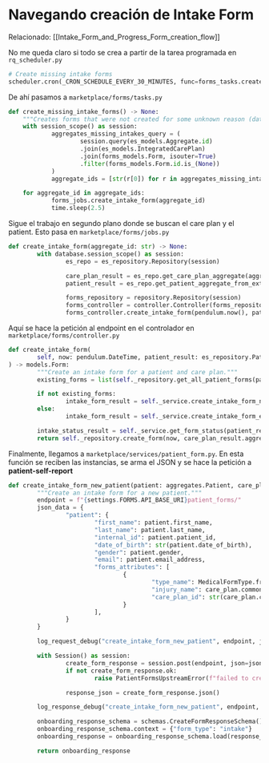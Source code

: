 # Navegando creación de Intake Form

Relacionado: [[Intake_Form_and_Progress_Form_creation_flow]]

No me queda claro si todo se crea a partir de la tarea programada en `rq_scheduler.py`
```python
# Create missing intake forms
scheduler.cron(_CRON_SCHEDULE_EVERY_30_MINUTES, func=forms_tasks.create_missing_intake_forms, use_local_timezone=True)
```

De ahí pasamos a `marketplace/forms/tasks.py`
```python
def create_missing_intake_forms() -> None:
	"""Creates forms that were not created for some unknown reason (data corruption)."""
	with session_scope() as session:
			aggregates_missing_intakes_query = (
					session.query(es_models.Aggregate.id)
					.join(es_models.IntegratedCarePlan)
					.join(forms_models.Form, isouter=True)
					.filter(forms_models.Form.id.is_(None))
			)
			aggregate_ids = [str(r[0]) for r in aggregates_missing_intakes_query]

	for aggregate_id in aggregate_ids:
			forms_jobs.create_intake_form(aggregate_id)
			time.sleep(2.5)
```

Sigue el trabajo en segundo plano donde se buscan el care plan y el patient. Esto pasa en `marketplace/forms/jobs.py`
```python
def create_intake_form(aggregate_id: str) -> None:
		with database.session_scope() as session:
				es_repo = es_repository.Repository(session)

				care_plan_result = es_repo.get_care_plan_aggregate(aggregate_id)
				patient_result = es_repo.get_patient_aggregate_from_external_id(care_plan_result.care_plan.patient_id)

				forms_repository = repository.Repository(session)
				forms_controller = controller.Controller(forms_repository, patient_form)
				forms_controller.create_intake_form(pendulum.now(), patient_result, care_plan_result)
```

Aquí se hace la petición al endpoint en el controlador en `marketplace/forms/controller.py`
```python
def create_intake_form(
		self, now: pendulum.DateTime, patient_result: es_repository.PatientResult, care_plan_result: es_repository.CarePlanResult
) -> models.Form:
		"""Create an intake form for a patient and care plan."""
		existing_forms = list(self._repository.get_all_patient_forms(patient_result.aggregate_id))

		if not existing_forms:
				intake_form_result = self._service.create_intake_form_new_patient(patient_result.patient, care_plan_result.care_plan)
		else:
				intake_form_result = self._service.create_intake_form_existing_patient(patient_result.patient, care_plan_result.care_plan)

		intake_status_result = self._service.get_form_status(patient_result.patient, intake_form_result.status_id)
		return self._repository.create_form(now, care_plan_result.aggregate_id, intake_form_result, intake_status_result)
```


Finalmente, llegamos a `marketplace/services/patient_form.py`. En esta función se reciben las instancias, se arma el JSON y se hace la petición a **patient-self-report**

```python
def create_intake_form_new_patient(patient: aggregates.Patient, care_plan: aggregates.CarePlan) -> entities.FormResponse:
		"""Create an intake form for a new patient."""
		endpoint = f"{settings.FORMS.API_BASE_URI}patient_forms/"
		json_data = {
				"patient": {
						"first_name": patient.first_name,
						"last_name": patient.last_name,
						"internal_id": patient.patient_id,
						"date_of_birth": str(patient.date_of_birth),
						"gender": patient.gender,
						"email": patient.email_address,
						"forms_attributes": [
								{
										"type_name": MedicalFormType.from_body_part(care_plan.affected_body_part),
										"injury_name": care_plan.common_label,
										"care_plan_id": str(care_plan.care_plan_id),
								}
						],
				}
		}

		log_request_debug("create_intake_form_new_patient", endpoint, json_data)

		with Session() as session:
				create_form_response = session.post(endpoint, json=json_data)
				if not create_form_response.ok:
						raise PatientFormsUpstreamError(f"failed to create intake form for new patient: {create_form_response.reason}")

				response_json = create_form_response.json()

		log_response_debug("create_intake_form_new_patient", endpoint, response_json)

		onboarding_response_schema = schemas.CreateFormResponseSchema()
		onboarding_response_schema.context = {"form_type": "intake"}
		onboarding_response = onboarding_response_schema.load(response_json)

		return onboarding_response
```

